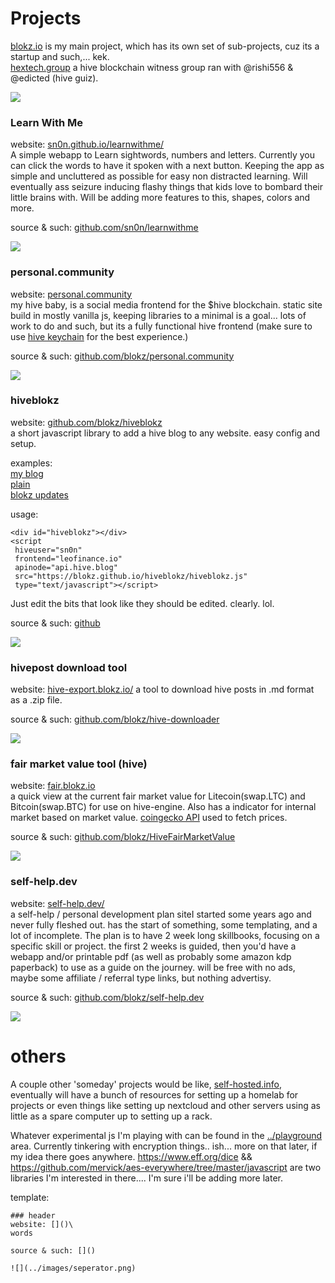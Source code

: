 # Projects

<a href='https://blokz.io'>blokz.io</a> is my main project, which has its own set of sub-projects, cuz its a startup and such,... kek</a>.\
[hextech.group](https://hextech.group/) a hive blockchain witness group ran with @rishi556 & @edicted (hive guiz).

![](../images/seperator.png)

### Learn With Me
website: [sn0n.github.io/learnwithme/](https://sn0n.github.io/learnwithme/)\
A simple webapp to Learn sightwords, numbers and letters. Currently you can click the words to have it spoken with a next button. Keeping the app as simple and uncluttered as possible for easy non distracted learning. Will eventually ass seizure inducing flashy things that kids love to bombard their little brains with. 
Will be adding more features to this, shapes, colors and more. 

source & such: [github.com/sn0n/learnwithme](https://github.com/sn0n/learnwithme)

![](../images/seperator.png)


### personal.community
website: [personal.community](https://personal.community)\
my hive baby,  is a social media frontend for the $hive blockchain. static site build in mostly vanilla js, keeping libraries to a minimal is a goal... lots of work to do and such, but its a fully functional hive frontend (make sure to use [hive keychain](https://hive-keychain.com/) for the best experience.) 

source & such: [github.com/blokz/personal.community](https://github.com/blokz/personal.community)

![](../images/seperator.png)

### hiveblokz
website: [github.com/blokz/hiveblokz](https://github.com/blokz/hiveblokz)\
a short javascript library to add a hive blog to any website. easy config and setup. 

examples:\
[my blog](../blog/)\
[plain](../hiveblokz.html)\
[blokz updates](https://blokz.github.io/hiveblokz/index.html)

usage:
``` 
<div id="hiveblokz"></div>
<script
 hiveuser="sn0n" 
 frontend="leofinance.io" 
 apinode="api.hive.blog" 
 src="https://blokz.github.io/hiveblokz/hiveblokz.js" 
 type="text/javascript"></script>
```
Just edit the bits that look like they should be edited. clearly. lol. 

source & such: [github](https://github.com/blokz/hiveblokz)

![](../images/seperator.png)

### hivepost download tool
website: [hive-export.blokz.io/](https://hive-export.blokz.io/) 
a tool to download hive posts in .md format as a .zip file.

source & such: [github.com/blokz/hive-downloader](https://github.com/blokz/hive-downloader)

![](../images/seperator.png)




### fair market value tool (hive)
website: [fair.blokz.io](https://fair.blokz.io)\
a quick view at the current fair market value for Litecoin(swap.LTC) and Bitcoin(swap.BTC) for use on hive-engine. Also has a indicator for internal market based on market value. [coingecko API](https://www.coingecko.com/en/api/documentation) used to fetch prices.

source & such: [github.com/blokz/HiveFairMarketValue](https://github.com/blokz/HiveFairMarketValue)

![](../images/seperator.png)



### self-help.dev
website: [self-help.dev/](https://self-help.dev/)\
a self-help / personal development plan siteI started some years ago and never fully fleshed out. has the start of something, some templating, and a lot of incomplete. The plan is to have 2 week long skillbooks, focusing on a specific skill or project. the first 2 weeks is guided, then you'd have a webapp and/or printable pdf (as well as probably some amazon kdp paperback) to use as a guide on the journey. will be free with no ads, maybe some affiliate / referral type links, but nothing advertisy.

source & such: [github.com/blokz/self-help.dev](https://github.com/blokz/self-help.dev)

![](../images/seperator.png)


# others

A couple other 'someday' projects would be like, [self-hosted.info](https://self-hosted.info), eventually will have a bunch of resources for setting up a homelab for projects or even things like setting up nextcloud and other servers using as little as a spare computer up to setting up a rack.



Whatever experimental js I'm playing with can be found in the <a href='../playground/'>../playground</a> area. 
Currently tinkering with encryption things.. ish... more on that later, if my idea there goes anywhere. https://www.eff.org/dice && 
https://github.com/mervick/aes-everywhere/tree/master/javascript are two libraries I'm interested in there.... I'm sure i'll be adding more later. 




template: 
```
### header
website: []()\
words

source & such: []()

![](../images/seperator.png)
```